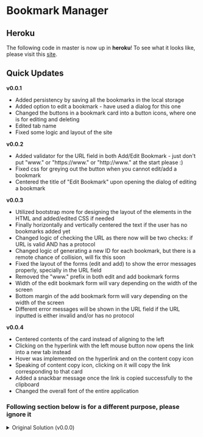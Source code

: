 # Bookmark Manager

## Heroku
The following code in master is now up in **heroku**! To see what it looks like, please visit this [site](https://bkmkmanager.herokuapp.com/).

## Quick Updates

**v0.0.1**
- Added persistency by saving all the bookmarks in the local storage
- Added option to edit a bookmark - have used a dialog for this one
- Changed the buttons in a bookmark card into a button icons, where one is for editing and deleting
- Edited tab name
- Fixed some logic and layout of the site

**v0.0.2**
- Added validator for the URL field in both Add/Edit Bookmark - just don't put "www." or "https://www." or "http://www." at the start please :) 
- Fixed css for greying out the button when you cannot edit/add a bookmark
- Centered the title of "Edit Bookmark" upon opening the dialog of editing a bookmark

**v0.0.3**
- Utilized bootstrap more for designing the layout of the elements in the HTML and added/edited CSS if needed
- Finally horizontally and vertically centered the text if the user has no bookmarks added yet
- Changed logic of checking the URL as there now will be two checks: if URL is valid AND has a protocol
- Changed logic of generating a new ID for each bookmark, but there is a remote chance of collision, will fix this soon
- Fixed the layout of the forms (edit and add) to show the error messages properly, specially in the URL field
- Removed the "www." prefix in both edit and add bookmark forms
- Width of the edit bookmark form will vary depending on the width of the screen
- Bottom margin of the add bookmark form will vary depending on the width of the screen
- Different error messages will be shown in the URL field if the URL inputted is either invalid and/or has no protocol

**v0.0.4**
- Centered contents of the card instead of aligning to the left
- Clicking on the hyperlink with the left mouse button now opens the link into a new tab instead
- Hover was implemented on the hyperlink and on the content copy icon
- Speaking of content copy icon, clicking on it will copy the link corresponding to that card
- Added a snackbar message once the link is copied successfully to the clipboard
- Changed the overall font of the entire application
### Following section below is for a different purpose, please ignore it
<details>
<summary>Original Solution (v0.0.0)</summary>

## Solution Description (v0.0.0)

My solution to this use case involves the use of the following libraries in Angular:
- `ngrx` for handling the state management
- `@angular/material`, `bootstrap`, `@angular/flex-layout` for the user interface

Regarding state management, the store that I have consists of the following:

**Model**
- defined as an interface with the following properties
    - Title (Name) - **considered this as my unique id**
    - URL
    - Group

**State**
- consists of an array of bookmarks with the type Bookmark, which is defined as an interface

**Actions**
- consists of two actions namely:
    - `addBookmark`: where it takes in a bookmark prop to be added to the state
    - `removeBookmark`: where it takes in a bookmark prop to removed from the state

**Reducer**
- created a reducer for the logic of the two actions:
    - For the `addBookmark`, I have used the `find` function in the state to check if there is currently a bookmark that has the same title as to the title being added. This is done to avoid adding duplicates. If there is already a bookmark containing that specific title, the state remains the same. Else, the state will be changed where the new bookmark is added to the state.
    - For the `removeBookmark`, I have used the `filter` function in the state to return a new state without the bookmark being removed.

The code for all these is found in `src\app\state`.

Regarding user interface, I have mainly created two components, along with the app component, via code scaffolding, namely: `bookmarks` and `add-bookmark`:

**Add Bookmark Component**
- This component basically is a form where the user will add a bookmark. There are three inputs: "Name" where user types in the bookmark name; "URL" where user types the website **WITHOUT** the "www."; and "Group" where user types in the group of the bookmark.
- The code for this component is found in `src\app\add-bookmark`.

**Bookmarks Component**
- This component basically shows the bookmark/s the user has added. If there are no bookmarks yet (either via deleting all or user did not put any bookmarks yet), a message will appear. If there is a/are bookmark/s already in the store, the message will not appear anymore and instead will have the bookmarks shown, where each bookmark is in a card. In each card, it contains the following: name of the bookmark on top; the URL, that is a hyperlink, where the text is "Click here to go to link!"; the group the bookmark belongs to; and a button in the lower-left to delete the bookmark.
- There is also a dropdown to display the bookmarks grouped by the "group" property. By default, the option is "All", where it will show all bookmarks. Once there are multiple bookmarks with multiple groups, the user can use the dropdown to select which group of bookmarks the user wants to see.
- The code for this component is found in `src\app\bookmarks`.

**Unit Testing**
- The unit test involves the following tests per each component (code can be found in their respective `spec.ts` files):
    - App Component
        - Check if this component has been created
        - Check if the title "Bookmark Manager" is found there
    - Bookmarks Component
        - Check if this component has been created
        - Check if removing a bookmark works when the dispatch is called
    - Add Bookmark Component
        - Check if this component has been created
        - Check if the title of the card is "Add Bookmark"
        - Check if form is valid/invalid depending on the inputs
        - Check if adding a bookmark works when the dispatch is called

**Limitations of the Solution**
- The validation in the form is not fully implemented, particularly in the URL as there is no check if the URL ends properly (i.e. no check if the website ends in .com/.org etc.).
- In terms of deleting a bookmark, there is no warning first to the user if the user is sure to delete the bookmark or not.
- ~~Refreshing the page will fully remove all bookmarks, as the local storage is not implemented here.~~ I have already implemented the persistency using `ngrx-store-localstorage` in version 0.0.1
- The user interface can be further improved.
## Screenshots of the Solution

**Initial State**

![Initial State](img/initial-pic.png)

This will show up once the site is first loaded. The "Add Bookmark" button is also disabled in this case. It will be disabled until the user fills out all the three fields. The message will also show up in the Bookmarks component that the user has not yet added any bookmarks.

**Adding a Bookmark**

![Adding Bookmark](img/adding-initial-bookmark.png)

Once all three fields are filled out, the "Add Bookmark" will now be enabled.

![Added first bookmark](img/added-first-bookmark.png)

Once the "Add Bookmark" is clicked, the form will be reset. Now, the user has added one bookmark and as mentioned in the solution, the default bookmark view will show all bookmarks.

![Added multiple bookmarks](img/multiple-bookmarks.png)

Here, the user has added three other bookmarks, where all three are Social bookmarks.

**Change Bookmark View by Bookmark Group**

A user can change the bookmark view by clicking the dropdown found and then choose a specific group to show bookmarks for that only specific group.

![Leisure Bookmarks](img/leisure-bookmarks.png)

Here is what happens when the "Leisure" option is selected.

![Social Bookmarks](img/social-bookmarks.png)

Here is what happens when the "Social" option is selected.

**Deleting Bookmark/s**

A user can delete a bookmark by clicking the "Delete Bookmark" button found in a card containing the information of the bookmark a user has saved. Coming from the Social bookmark group, the user decides to delete the bookmark for Instagram.

![Delete Instagram](img/successful-deletion-social-bookmark.png)

Once clicked, the bookmark for Instagram has been deleted, and the view still stays in the Social bookmark group.

**Adding/Deleting Special Actions**

If a user is currently in a bookmark group view where there is only **ONE** bookmark for that group, and the user decides to delete that one and only bookmark for that bookmark group, the view will be back to All bookmarks.

![Leisure Delete](img/delete-from-leisure-bookmarks.png)

The user currently has the view in the Leisure bookmark group, and as we can see there is only one bookmark for the Leisure group. If the user then proceeds to delete this...

![All Bookmarks View](img/back-to-all-bookmarks.png)

Then, the view will now be back to All Bookmarks.

If the user is currently in a specific bookmark group view and wants to add a bookmark to a different/new group, then the added bookmark will not be in the current view.

![Add Work Bookmark](img/add-different-bookmark-different-group.png)

Here the user currently has the view in the Leisure bookmark group and decides to add a new bookmark with a different group.

![Succesful Addition but not showing](img/where-is-the-work-group.png)

After adding, the added bookmark will not be reflected in the current view as it has a different bookmark group.

![Select the group](img/new-group-added.png)

Upon clicking on the dropdown, the user can see that the new group has been added to the options.

![Added bookmark now showing based on new group](img/click-on-new-group.png)

From here, the user can now see the added bookmark, with the view of the new bookmark group.

## Running the Solution

1) Choose a directory (either via creating or choose existing) on where to put the code. In this example, I will use "C:\Projects\".
2) Open a command line/powershell in that folder. If you have `git` installed, you can type in the command line/powershell `git clone https://github.com/brainfrozeno00o/bookmark-manager.git` to clone the current repository. If not, you can download the file via ZIP file, and extract it to "C:\Projects\" (based on example).
3) To make sure the site can be run locally, the following needs to be installed:
    - Node.js and NPM: A good guide can be found [here](https://phoenixnap.com/kb/install-node-js-npm-on-windows) on how to install them.
    - Angular CLI: A good guide can be found [here](https://angular.io/cli) on how to install this.
4) Once all are installed, open a command line/powershell on the folder where the source code/repository is contained. In my example, it will be most likely "C:\Projects\bookmark-manager" if you used Git. But if via ZIP, it will be most likely "C:\Projects\bookmark-manager-master".
5) Type `npm install` to install all the dependencies needed to make the website work.
6) Once done, you can type `ng serve` to run the dev server. To access the site, proceed to `http://localhost:4200/`.
7) In case you want to do unit tests, you can type `ng test` to check the tests per each component.
</details>